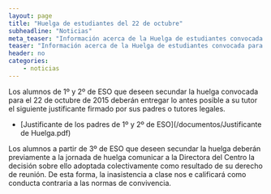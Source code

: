 ```yaml
---
layout: page
title: "Huelga de estudiantes del 22 de octubre"
subheadline: "Noticias"
meta_teaser: "Información acerca de la Huelga de estudiantes convocada para el 22 de octubre."
teaser: "Información acerca de la Huelga de estudiantes convocada para el 22 de octubre."
header: no
categories:
    - noticias
---
```



Los alumnos de 1º y 2º de ESO que deseen secundar la huelga convocada para el 22 de octubre de 2015 deberán entregar lo antes posible a su tutor el siguiente justificante firmado por sus padres o tutores legales.

* [Justificante de los padres de 1º y 2º de ESO](/documentos/Justificante de Huelga.pdf)

Los alumnos a partir de 3º de ESO que deseen secundar la huelga deberán previamente a la jornada de huelga comunicar a la Directora del Centro la decisión sobre ello adoptada colectivamente como resultado de su derecho de reunión. De esta forma, la inasistencia a clase nos e calificará como conducta contraria a las normas de convivencia.
